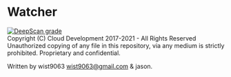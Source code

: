 # Watcher

[![DeepScan grade](https://deepscan.io/api/teams/14127/projects/17226/branches/388431/badge/grade.svg?token=a1fa0980263b30233c0ddf1e9c3ed778290db2ee)](https://deepscan.io/dashboard#view=project&tid=14127&pid=17226&bid=388431)<br>
Copyright (C) Cloud Development 2017-2021 - All Rights Reserved<br>
Unauthorized copying of any file in this repository, via any medium is strictly prohibited.
Proprietary and confidential.

Written by wist9063 <wist9063@gmail.com> & jason.
